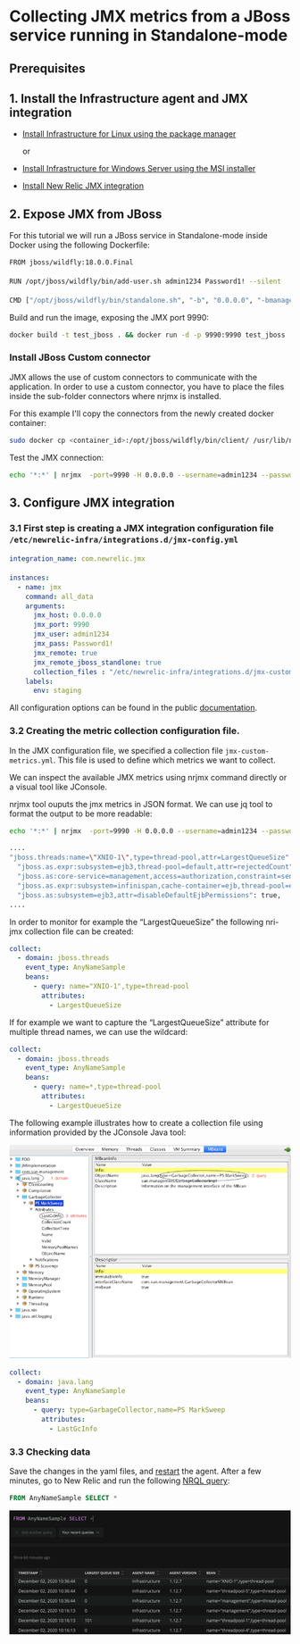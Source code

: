 # Collecting JMX metrics from a JBoss service running in Standalone-mode

## Prerequisites

##  1. <a name='InstalltheInfrastructureagent'></a>Install the Infrastructure agent and JMX integration

- [Install Infrastructure for Linux using the package manager](https://docs.newrelic.com/docs/infrastructure/install-configure-manage-infrastructure/linux-installation/install-infrastructure-linux-using-package-manager)

  or 

- [Install Infrastructure for Windows Server using the MSI installer](https://docs.newrelic.com/docs/infrastructure/install-configure-manage-infrastructure/windows-installation/install-infrastructure-windows-server-using-msi-installer)

- [Install New Relic JMX integration](https://docs.newrelic.com/docs/integrations/host-integrations/host-integrations-list/jmx-monitoring-integration#install)

## 2. Expose JMX from JBoss

For this tutorial we will run a JBoss service in Standalone-mode inside Docker using the following Dockerfile:

```bash
FROM jboss/wildfly:18.0.0.Final

RUN /opt/jboss/wildfly/bin/add-user.sh admin1234 Password1! --silent

CMD ["/opt/jboss/wildfly/bin/standalone.sh", "-b", "0.0.0.0", "-bmanagement", "0.0.0.0"]
```

Build and run the image, exposing the JMX port 9990:

```bash	
docker build -t test_jboss . && docker run -d -p 9990:9990 test_jboss
```
### Install JBoss Custom connector
JMX allows the use of custom connectors to communicate with the application. In order to use a custom connector, you have to place the files inside the sub-folder connectors where nrjmx is installed.

For this example I'll copy the connectors from the newly created docker container:

```bash
sudo docker cp <container_id>:/opt/jboss/wildfly/bin/client/ /usr/lib/nrjmx/connectors/
```

Test the JMX connection:

```bash
echo '*:*' | nrjmx  -port=9990 -H 0.0.0.0 --username=admin1234 --password=Password1! -r -s
```

##  3. Configure JMX integration


### 3.1 First step is creating a JMX integration configuration file `/etc/newrelic-infra/integrations.d/jmx-config.yml`

```yaml
integration_name: com.newrelic.jmx

instances:
  - name: jmx
    command: all_data
    arguments:
      jmx_host: 0.0.0.0
      jmx_port: 9990
      jmx_user: admin1234
      jmx_pass: Password1!
      jmx_remote: true
      jmx_remote_jboss_standlone: true
      collection_files : "/etc/newrelic-infra/integrations.d/jmx-custom-metrics.yml"
    labels:
      env: staging
```

All configuration options can be found in the public [documentation](https://docs.newrelic.com/docs/integrations/host-integrations/host-integrations-list/jmx-monitoring-integration#config).

### 3.2 Creating the metric collection configuration file.
In the JMX configuration file, we specified a collection file `jmx-custom-metrics.yml`. This file is used to define which metrics we want to collect.

We can inspect the available JMX metrics using nrjmx command directly or a visual tool like  JConsole.


nrjmx tool ouputs the jmx metrics in JSON format. We can use jq tool to format the output to be more readable:

```bash
echo '*:*' | nrjmx  -port=9990 -H 0.0.0.0 --username=admin1234 --password=Password1! -r -s | jq
```

```bash
....
"jboss.threads:name=\"XNIO-1\",type=thread-pool,attr=LargestQueueSize": 0,
  "jboss.as.expr:subsystem=ejb3,thread-pool=default,attr=rejectedCount": "0",
  "jboss.as:core-service=management,access=authorization,constraint=sensitivity-classification,type=elytron,classification=elytron-security,attr=defaultRequiresRead": true,
  "jboss.as.expr:subsystem=infinispan,cache-container=ejb,thread-pool=expiration,attr=maxThreads": "1",
  "jboss.as:subsystem=ejb3,attr=disableDefaultEjbPermissions": true,
....
```

In order to monitor for example the “LargestQueueSize” the following nri-jmx collection file can be created:

```yaml
collect:
  - domain: jboss.threads
    event_type: AnyNameSample
    beans:
      - query: name="XNIO-1",type=thread-pool
        attributes:
          - LargestQueueSize
```

If for example we want to capture the “LargestQueueSize” attribute for multiple thread names, we can use the wildcard:

```yaml
collect:
  - domain: jboss.threads
    event_type: AnyNameSample
    beans:
      - query: name=*,type=thread-pool
        attributes:
          - LargestQueueSize
```

The following example illustrates how to create a collection file using information provided by the JConsole Java tool:

![](./img/jconsole.png)

```yaml
collect:
  - domain: java.lang
    event_type: AnyNameSample
    beans:
      - query: type=GarbageCollector,name=PS MarkSweep
        attributes:
          - LastGcInfo
```

### 3.3 Checking data

Save the changes in the yaml files, and [restart](https://docs.newrelic.com/docs/infrastructure/install-infrastructure-agent/manage-your-agent/start-stop-restart-infrastructure-agent) the agent. After a few minutes, go to New Relic and run the following [NRQL query](https://docs.newrelic.com/docs/query-data/nrql-new-relic-query-language):

```sql 
FROM AnyNameSample SELECT *
```

![](./img/query.png)


